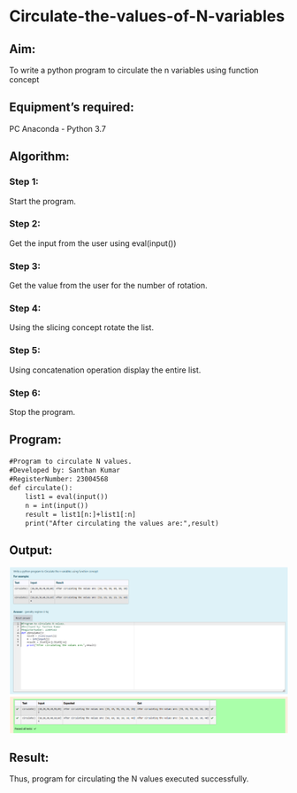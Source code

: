 # Circulate-the-values-of-N-variables
## Aim:
To write a python program to circulate the n variables using function concept
## Equipment’s required:
PC
Anaconda - Python 3.7
## Algorithm: 
### Step 1: 
Start the program.
### Step 2: 
Get the input from the user using eval(input())
### Step 3: 
Get the value from the user for the number of rotation.
### Step 4: 
Using the slicing concept rotate the list.

### Step 5: 
Using concatenation operation display the entire list.
### Step 6: 
Stop the program.
## Program:
```
#Program to circulate N values.
#Developed by: Santhan Kumar
#RegisterNumber: 23004568
def circulate():
    list1 = eval(input())
    n = int(input())
    result = list1[n:]+list1[:n]
    print("After circulating the values are:",result)
```

## Output:
!['Output'](images/circulate.png)
## Result:
Thus, program for circulating the N values executed successfully.